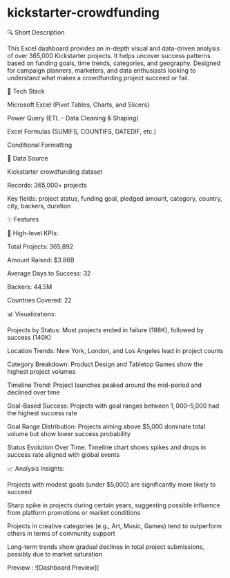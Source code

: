 # kickstarter-crowdfunding

🔍 Short Description

This Excel dashboard provides an in-depth visual and data-driven analysis of over 365,000 Kickstarter projects. It helps uncover success patterns based on funding goals, time trends, categories, and geography. Designed for campaign planners, marketers, and data enthusiasts looking to understand what makes a crowdfunding project succeed or fail.

🧰 Tech Stack

Microsoft Excel (Pivot Tables, Charts, and Slicers)

Power Query (ETL – Data Cleaning & Shaping)

Excel Formulas (SUMIFS, COUNTIFS, DATEDIF, etc.)

Conditional Formatting

📂 Data Source

Kickstarter crowdfunding dataset

Records: 365,000+ projects

Key fields: project status, funding goal, pledged amount, category, country, city, backers, duration

✨ Features

🔹 High-level KPIs:

Total Projects: 365,892

Amount Raised: $3.86B

Average Days to Success: 32

Backers: 44.5M

Countries Covered: 22

📊 Visualizations:

Projects by Status: Most projects ended in failure (188K), followed by success (140K)

Location Trends: New York, London, and Los Angeles lead in project counts

Category Breakdown: Product Design and Tabletop Games show the highest project volumes

Timeline Trend: Project launches peaked around the mid-period and declined over time

Goal-Based Success: Projects with goal ranges between $1,000–$5,000 had the highest success rate

Goal Range Distribution: Projects aiming above $5,000 dominate total volume but show lower success probability

Status Evolution Over Time: Timeline chart shows spikes and drops in success rate aligned with global events

📈 Analysis Insights:

Projects with modest goals (under $5,000) are significantly more likely to succeed

Sharp spike in projects during certain years, suggesting possible influence from platform promotions or market conditions

Projects in creative categories (e.g., Art, Music, Games) tend to outperform others in terms of community support

Long-term trends show gradual declines in total project submissions, possibly due to market saturation

Preview : ![Dashboard Preview](
